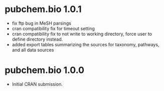 # pubchem.bio 1.0.1

* fix ftp bug in MeSH parsings
* cran compatibility fix for timeout setting
* cran compatibility fix to not write to working directory, force user to define directory instead. 
* added export tables summarizing the sources for taxonomy, pathways, and all data sources

# pubchem.bio 1.0.0

* Initial CRAN submission.
